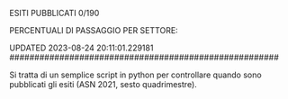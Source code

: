 ESITI PUBBLICATI 0/190 

PERCENTUALI DI PASSAGGIO PER SETTORE:

UPDATED 2023-08-24 20:11:01.229181
###################################################### 

Si tratta di un semplice script in python per controllare quando sono pubblicati gli esiti (ASN 2021, sesto quadrimestre).


